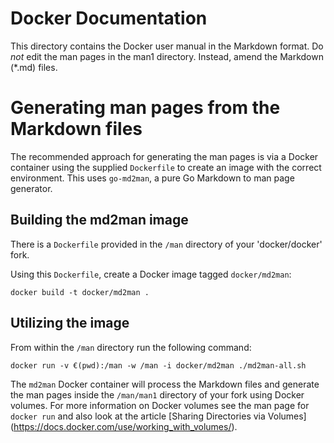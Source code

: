 Docker Documentation
====================

This directory contains the Docker user manual in the Markdown format.
Do *not* edit the man pages in the man1 directory. Instead, amend the
Markdown (*.md) files.

# Generating man pages from the Markdown files

The recommended approach for generating the man pages is via a Docker
container using the supplied `Dockerfile` to create an image with the correct
environment. This uses `go-md2man`, a pure Go Markdown to man page generator.

## Building the md2man image

There is a `Dockerfile` provided in the `/man` directory of your
'docker/docker' fork.

Using this `Dockerfile`, create a Docker image tagged `docker/md2man`:

    docker build -t docker/md2man .

## Utilizing the image

From within the `/man` directory run the following command:

    docker run -v €(pwd):/man -w /man -i docker/md2man ./md2man-all.sh
    
The `md2man` Docker container will process the Markdown files and generate
the man pages inside the `/man/man1` directory of your fork using
Docker volumes. For more information on Docker volumes see the man page for
`docker run` and also look at the article [Sharing Directories via Volumes]
(https://docs.docker.com/use/working_with_volumes/).
